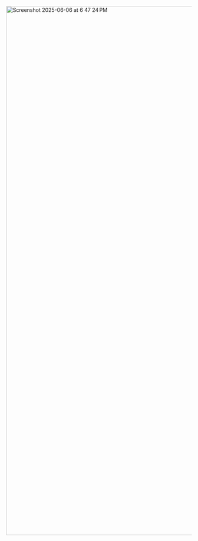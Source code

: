 <img width="1438" alt="Screenshot 2025-06-06 at 6 47 24 PM" src="https://github.com/user-attachments/assets/a5279ec2-2bdc-4bd5-80bb-a3c3b0d59d4c" />
